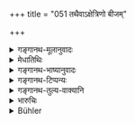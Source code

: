 +++
title = "051 तथैवाऽक्षेत्रिणो बीजम्"

+++

<details><summary>गङ्गानथ-मूलानुवादः</summary>

Similarly persons who have no ‘soil’ of their own—if they sow in the ‘soil’ belonging to another man, they confer benefit upon the owner of the ‘soil,’ and the owner of the seed reaps no fruit.—(51).
</details>

<details><summary>मेधातिथिः</summary>

पूर्वस्य निदेशो ऽयम् । यथा गवादिषु स्थावरेषु चैवं मनुष्येष्व् अपि **कुर्वन्ति** । क्षेत्रस्वामिनाम् **अर्थं** प्रयोजनं बीजकार्यं संपादयन्ति ॥ ९.५१ ॥
</details>

<details><summary>गङ्गानथ-भाष्यानुवादः</summary>

This is a continuation of what has gone before.

Just as in the case of the cows, and also in that of immoveable property, so among human beings also, the sowers of the seed ‘*confer the benefit upon*’—accomplish the purposes of—the owner of the soil.—(51)
</details>

<details><summary>गङ्गानथ-टिप्पन्यः</summary>

This verse is quoted in *Vivādaratnākara* (p. 579);—and in
*Vyavahāra-Bālambhaṭṭī* (p. 521).
</details>

<details><summary>गङ्गानथ-तुल्य-वाक्यानि</summary>

**(verses 9.48-56)  
**

[(See the texts under
31-44.)]

See Comparative notes for [Verse
9.48].
</details>

<details><summary>भारुचिः</summary>

प्रकृतस्यार्थस्य सर्व एते दृष्टान्तश्लोकाः प्ररूपणाय । एवं योनिबलीयस्त्वात् परक्षेत्रजाता न बीजिनो भवन्तीति ॥ ९.४९–५१ ॥
</details>

<details><summary>Bühler</summary>

051	Thus men who have no marital property in women, but sow their seed in the soil of others, benefit the owner of the woman; but the giver of the seed reaps no advantage.
</details>
